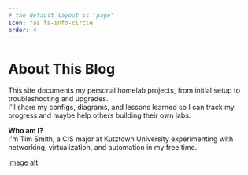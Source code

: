 ```yaml
---
# the default layout is 'page'
icon: fas fa-info-circle
order: 4
---
```


# About This Blog

This site documents my personal homelab projects, from initial setup to troubleshooting and upgrades.  
I'll share my configs, diagrams, and lessons learned so I can track my progress and maybe help others building their own labs.  

**Who am I?**  
I'm Tim Smith, a CIS major at Kutztown University experimenting with networking, virtualization, and automation in my free time.  

[image alt](https://github.com/timsmithh23/timsmithh23.github.io/blob/f1fbf4938efc68fba21572ca7b2f4affda144827/assets/files/tim_resume.pdf)

